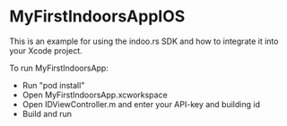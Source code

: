 MyFirstIndoorsAppIOS
====================

This is an example for using the indoo.rs SDK and how to integrate it into your Xcode project.

To run MyFirstIndoorsApp:

- Run "pod install"
- Open MyFirstIndoorsApp.xcworkspace
- Open IDViewController.m and enter your API-key and building id
- Build and run

